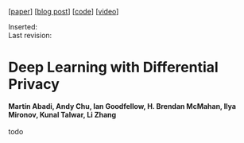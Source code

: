 [[paper](https://arxiv.org/abs/1607.00133)] [[blog post](https://medium.com/tensorflow/introducing-tensorflow-privacy-learning-with-differential-privacy-for-training-data-b143c5e801b6)] [[code](https://github.com/tensorflow/privacy)] [[video](https://www.youtube.com/watch?v=ZxDBEyjiPxI)]

Inserted:<br>
Last revision:

# Deep Learning with Differential Privacy
**Martín Abadi, Andy Chu, Ian Goodfellow, H. Brendan McMahan, Ilya Mironov, Kunal Talwar, Li Zhang**
<br>
<br>
todo
